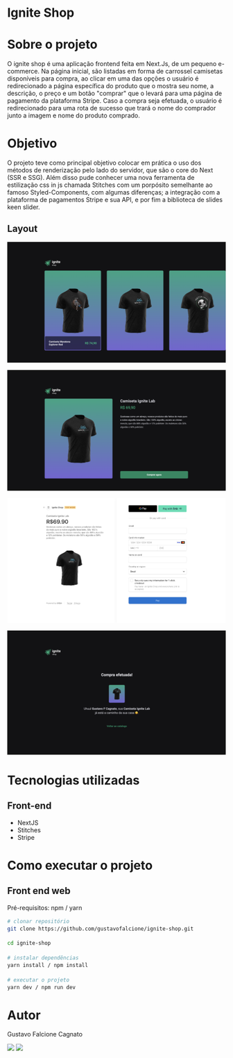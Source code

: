 # Ignite Shop 

# Sobre o projeto

O ignite shop é uma aplicação frontend feita em Next.Js, de um pequeno e-commerce. Na página inicial, são listadas em forma de carrossel camisetas disponíveis para compra, ao clicar em uma das opções o usuário é redirecionado a página específica do produto que o mostra seu nome, a descrição, o preço e um botão "comprar" que o levará para uma página de pagamento da plataforma Stripe. Caso a compra seja efetuada, o usuário é redirecionado para uma rota de sucesso que trará o nome do comprador junto a imagem e nome do produto comprado.

# Objetivo

O projeto teve como principal objetivo colocar em prática o uso dos métodos de renderização pelo lado do servidor, que são o core do Next (SSR e SSG).
Além disso pude conhecer uma nova ferramenta de estilização css in js chamada Stitches com um porpósito semelhante ao famoso Styled-Components, com algumas diferenças; a integração com a plataforma de pagamentos Stripe e sua API, e por fim a biblioteca de slides keen slider.

## Layout
![Web 1](https://github.com/gustavofalcione/ignite-shop/blob/main/assets/home-ignite-shop.png)

![Web 2](https://github.com/gustavofalcione/ignite-shop/blob/main/assets/product-page.png)

![Web 3](https://github.com/gustavofalcione/ignite-shop/blob/main/assets/stripe-plataform.png)

![Web 4](https://github.com/gustavofalcione/ignite-shop/blob/main/assets/success-page.png)

# Tecnologias utilizadas

## Front-end
- NextJS
- Stitches 
- Stripe 

# Como executar o projeto

## Front end web
Pré-requisitos: npm / yarn

```bash
# clonar repositório
git clone https://github.com/gustavofalcione/ignite-shop.git

cd ignite-shop

# instalar dependências
yarn install / npm install

# executar o projeto
yarn dev / npm run dev
```
# Autor

Gustavo Falcione Cagnato

<div> 
  <a href="mailto:falcionegustavo@gmail.com"><img src="https://img.shields.io/badge/-Gmail-%23333?style=for-the-badge&logo=gmail&logoColor=white" target="_blank"></a>
  <a href="https://www.linkedin.com/in/gustavo-falcione-cagnato" target="_blank"><img src="https://img.shields.io/badge/-LinkedIn-%230077B5?style=for-the-badge&logo=linkedin&logoColor=white" target="_blank"></a>
</div>
